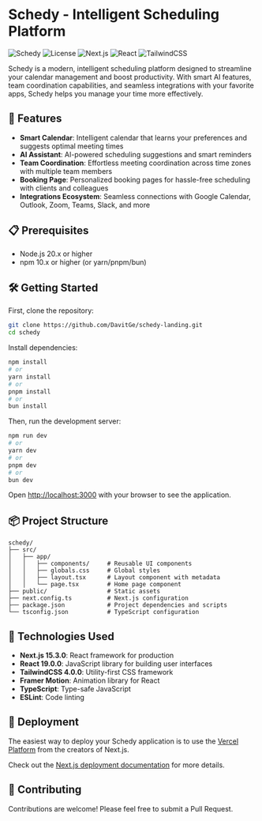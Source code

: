 # Schedy - Intelligent Scheduling Platform

![Schedy](https://img.shields.io/badge/Schedy-v0.1.0-6366F1)
![License](https://img.shields.io/badge/license-MIT-green)
![Next.js](https://img.shields.io/badge/Next.js-15.3.0-black)
![React](https://img.shields.io/badge/React-19.0.0-blue)
![TailwindCSS](https://img.shields.io/badge/TailwindCSS-4.0.0-38bdf8)

Schedy is a modern, intelligent scheduling platform designed to streamline your calendar management and boost productivity. With smart AI features, team coordination capabilities, and seamless integrations with your favorite apps, Schedy helps you manage your time more effectively.

## 🚀 Features

- **Smart Calendar**: Intelligent calendar that learns your preferences and suggests optimal meeting times
- **AI Assistant**: AI-powered scheduling suggestions and smart reminders
- **Team Coordination**: Effortless meeting coordination across time zones with multiple team members
- **Booking Page**: Personalized booking pages for hassle-free scheduling with clients and colleagues
- **Integrations Ecosystem**: Seamless connections with Google Calendar, Outlook, Zoom, Teams, Slack, and more

## 📋 Prerequisites

- Node.js 20.x or higher
- npm 10.x or higher (or yarn/pnpm/bun)

## 🛠️ Getting Started

First, clone the repository:

```bash
git clone https://github.com/DavitGe/schedy-landing.git
cd schedy
```

Install dependencies:

```bash
npm install
# or
yarn install
# or
pnpm install
# or
bun install
```

Then, run the development server:

```bash
npm run dev
# or
yarn dev
# or
pnpm dev
# or
bun dev
```

Open [http://localhost:3000](http://localhost:3000) with your browser to see the application.

## 📦 Project Structure

```
schedy/
├── src/
│   ├── app/
│   │   ├── components/     # Reusable UI components
│   │   ├── globals.css     # Global styles
│   │   ├── layout.tsx      # Layout component with metadata
│   │   └── page.tsx        # Home page component
├── public/                 # Static assets
├── next.config.ts          # Next.js configuration
├── package.json            # Project dependencies and scripts
└── tsconfig.json           # TypeScript configuration
```

## 🔧 Technologies Used

- **Next.js 15.3.0**: React framework for production
- **React 19.0.0**: JavaScript library for building user interfaces
- **TailwindCSS 4.0.0**: Utility-first CSS framework
- **Framer Motion**: Animation library for React
- **TypeScript**: Type-safe JavaScript
- **ESLint**: Code linting

## 🚀 Deployment

The easiest way to deploy your Schedy application is to use the [Vercel Platform](https://vercel.com/new?utm_medium=default-template&filter=next.js&utm_source=create-next-app&utm_campaign=create-next-app-readme) from the creators of Next.js.

Check out the [Next.js deployment documentation](https://nextjs.org/docs/app/building-your-application/deploying) for more details.

## 🤝 Contributing

Contributions are welcome! Please feel free to submit a Pull Request.
